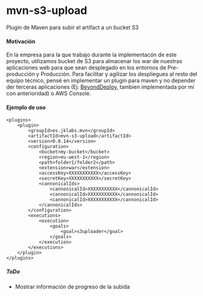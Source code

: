 # mvn-s3-upload

Plugin de Maven para subir el artifact a un bucket S3

#### Motivación

En la empresa para la que trabajo durante la implementacón de este proyecto, utilizamos bucket de S3 para almacenar los 
war de nuestras aplicaciones web para que sean desplegado en los entornos de Pre-producción y Producción.
Para facilitar y agilizar los despliegues al resto del equipo técnico, pensé en implementar un plugin para maven y no 
depender der terceras aplicaciones (Ej: [BeyondDeploy](https://jcprieto.ml/portfolio.html), tambien implementada por mí 
con anterioridad) o AWS Console.

#### Ejemplo de uso

```
<plugins>
    <plugin>
    	<groupId>es.jklabs.mvn</groupId>
        <artifactId>mvn-s3-upload</artifactId>
        <version>0.0.14</version>
        <configuration>
            <bucket>my-bucket</bucket>
            <region>eu-west-1</region>
            <path>folder1/folder2</path>
            <extension>war</extension>
            <accessKey>XXXXXXXXXXX</accessKey>
            <secretKey>XXXXXXXXXXX</secretKey>
            <cannonicalIds>
                <cannonicalId>XXXXXXXXXXX</cannonicalId>
                <cannonicalId>XXXXXXXXXXX</cannonicalId>
                <cannonicalId>XXXXXXXXXXX</cannonicalId>
            </cannonicalIds>
        </configuration>
        <executions>
            <execution>
                <goals>
                    <goal>s3uploader</goal>
                </goals>
            </execution>
        </executions>
    </plugin>
</plugins>
```

##### ToDo

- Mostrar información de progreso de la subida
